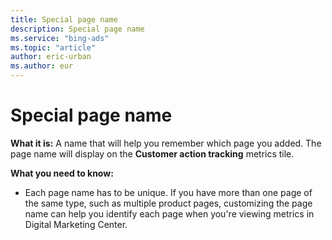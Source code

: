 ```yaml
---
title: Special page name
description: Special page name
ms.service: "bing-ads"
ms.topic: "article"
author: eric-urban
ms.author: eur
---
```


# Special page name

**What it is:** A name that will help you remember which page you added. The page name will display on the **Customer action tracking** metrics tile.

**What you need to know:**
- Each page name has to be unique. If you have more than one page of the same type, such as multiple product pages, customizing the page name can help you identify each page when you're viewing metrics in Digital Marketing Center.


